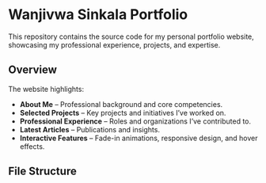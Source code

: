 # Wanjivwa Sinkala Portfolio

This repository contains the source code for my personal portfolio website, showcasing my professional experience, projects, and expertise.

## Overview

The website highlights:

- **About Me** – Professional background and core competencies.
- **Selected Projects** – Key projects and initiatives I’ve worked on.
- **Professional Experience** – Roles and organizations I’ve contributed to.
- **Latest Articles** – Publications and insights.
- **Interactive Features** – Fade-in animations, responsive design, and hover effects.

## File Structure

